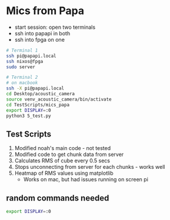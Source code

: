 
# Mics from Papa

- start session: open two terminals
- ssh into papapi in both
- ssh into fpga on one
```zsh
# Terminal 1
ssh pi@papapi.local
ssh nixos@fpga
sudo server

# Terminal 2
# on macbook
ssh -X pi@papapi.local
cd Desktop/acoustic_camera
source venv_acoustic_camera/bin/activate
cd TestScripts/mics_papa
export DISPLAY=:0
python3 5_test.py
```




## Test Scripts
1. Modified noah's main code - not tested
2. Modified code to get chunk data from server
3. Calculates RMS of cube every 0.5 secs
4. Stops unconnecting from server for each chunks - works well
5. Heatmap of RMS values using matplotlib
   - Works on mac, but had issues running on screen pi


## random commands needed
```zsh
export DISPLAY=:0
```